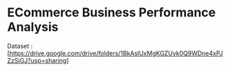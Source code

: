 # ECommerce Business Performance Analysis

Dataset : [https://drive.google.com/drive/folders/1BkAslUxMgKGZUvk0Q9WDne4xPJZzSiGJ?usp=sharing]  

